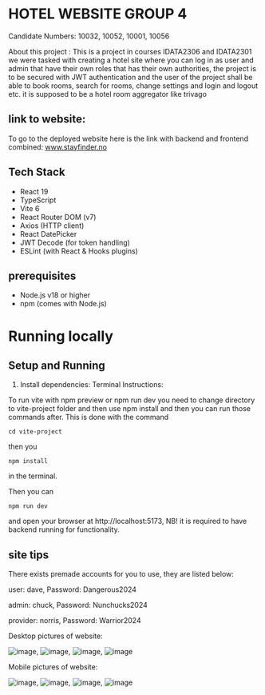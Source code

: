 # HOTEL WEBSITE GROUP 4 
Candidate Numbers: 10032, 10052, 10001, 10056

About this project : This is a project in courses IDATA2306 and IDATA2301 
we were tasked with creating a hotel site where you can log in as user and admin that have their own roles that has their own 
authorities, the project is to be secured with JWT authentication and the user of the project shall be able to book rooms,
search for rooms, change settings and login and logout etc. it is supposed to be a hotel room aggregator like trivago

## link to website:
To go to the deployed website here is the link with backend and frontend combined: www.stayfinder.no

## Tech Stack
- React 19
- TypeScript
- Vite 6
- React Router DOM (v7)
- Axios (HTTP client)
- React DatePicker
- JWT Decode (for token handling)
- ESLint (with React & Hooks plugins)

## prerequisites
- Node.js v18 or higher
- npm (comes with Node.js)
  
# Running locally
## Setup and Running

1. Install dependencies:
Terminal Instructions:

To run vite with npm preview or npm run dev you need to change directory to vite-project folder and then use npm install and then you can run those commands after.
This is done with the command 
```
cd vite-project
```
then you
```
npm install
```
in the terminal.

Then you can
```
npm run dev
```
and open your browser at http://localhost:5173, NB! it is required to have backend running for functionality.

## site tips
There exists premade accounts for you to use, they are listed below:
 
user: dave, Password: Dangerous2024

admin: chuck, Password: Nunchucks2024

provider: norris, Password: Warrior2024


Desktop pictures of website:

![image](https://github.com/user-attachments/assets/b7156fe7-fc74-4983-abf8-0745d2dd3329),
![image](https://github.com/user-attachments/assets/d5423765-efd1-445a-bc1e-2b3a3fcf513a),
![image](https://github.com/user-attachments/assets/ef3f14f9-09dd-4fcc-9721-18b0cac3d547),
![image](https://github.com/user-attachments/assets/b462c9dd-b255-46b5-bfd5-09f19cb1b294)

Mobile pictures of website:

![image](https://github.com/user-attachments/assets/6dbe9c1b-e55b-48d7-b8a8-4c9685b3cc68),
![image](https://github.com/user-attachments/assets/4a3f3486-8d7a-42a7-8937-b1c8814b8efe),
![image](https://github.com/user-attachments/assets/dae86d15-2d59-4b01-ad1d-b327db4a9676),
![image](https://github.com/user-attachments/assets/7912860e-636c-4c2b-b17a-922399769038)








